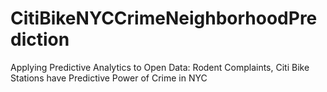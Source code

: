 # CitiBikeNYCCrimeNeighborhoodPrediction
Applying Predictive Analytics to Open Data: Rodent Complaints, Citi Bike Stations have Predictive Power of Crime in NYC
